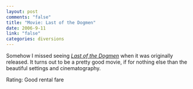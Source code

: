 ```yaml
--- 
layout: post
comments: "false"
title: "Movie: Last of the Dogmen"
date: 2006-9-11
link: "false"
categories: diversions
---
```

Somehow I missed seeing <i><a href="http://imdb.com/title/tt0113617/" title="Last of the Dogmen">Last of the Dogmen</a></i> when it was originally released. It turns out to be a pretty good movie, if for nothing else than the beautiful settings and cinematography.

Rating: Good rental fare
